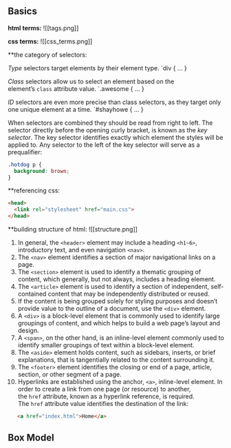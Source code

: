 ## Basics

**html terms:**
 ![[tags.png]]
 
 **css terms:**
 ![[css_terms.png]]

**the category of selectors:

 _Type_ selectors target elements by their element type.
 `div { ... }
 
_Class_ selectors allow us to select an element based on the element’s `class` attribute value.
`.awesome { ... }

_ID_ selectors are even more precise than class selectors, as they target only one unique element at a time.
`#shayhowe { ... }

When selectors are combined they should be read from right to left. The selector directly before the opening curly bracket, is known as the _key selector_. The key selector identifies exactly which element the styles will be applied to. Any selector to the left of the key selector will serve as a prequalifier:
```css
.hotdog p {
  background: brown;
}
```


**referencing css:
```html
<head>
  <link rel="stylesheet" href="main.css">
</head>
```


**building structure of html:
![[structure.png]]

1. In general, the `<header>` element may include a heading `<h1~6>`, introductory text, and even navigation `<nav>`.
2. The `<nav>` element identifies a section of major navigational links on a page.
3. The `<section>` element is used to identify a thematic grouping of content, which generally, but not always, includes a heading element.
4. The `<article>` element is used to identify a section of independent, self-contained content that may be independently distributed or reused.
5. If the content is being grouped solely for styling purposes and doesn’t provide value to the outline of a document, use the `<div>` element.
6. A `<div>` is a block-level element that is commonly used to identify large groupings of content, and which helps to build a web page’s layout and design. 
7. A `<span>`, on the other hand, is an inline-level element commonly used to identify smaller groupings of text within a block-level element.
8. The `<aside>` element holds content, such as sidebars, inserts, or brief explanations, that is tangentially related to the content surrounding it.
9. The `<footer>` element identifies the closing or end of a page, article, section, or other segment of a page.
10. Hyperlinks are established using the anchor, `<a>`, inline-level element. In order to create a link from one page (or resource) to another, the `href` attribute, known as a hyperlink reference, is required. The `href` attribute value identifies the destination of the link: 
```html
   <a href="index.html">Home</a>
```


## Box Model
